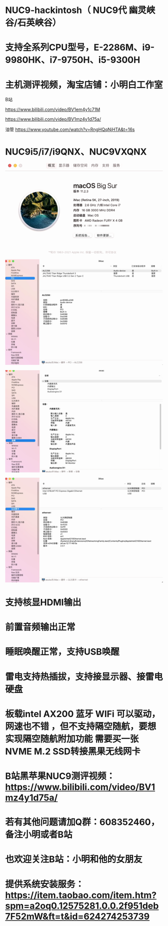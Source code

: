 # NUC9-hackintosh（ NUC9代 幽灵峡谷/石英峡谷）

# 支持全系列CPU型号，E-2286M、i9-9980HK、i7-9750H、i5-9300H


# 主机测评视频，淘宝店铺：小明白工作室

B站

https://www.bilibili.com/video/BV1em4y1c71M

https://www.bilibili.com/video/BV1mz4y1d75a/

油管 https://www.youtube.com/watch?v=RngHQqNjHTA&t=16s

# NUC9i5/i7/i9QNX、NUC9VXQNX
 
![](https://github.com/Xmingbai/NUC9-hackintosh-i5-i7-i9QNX-NUC9VXQNX-hackintosh/blob/main/Mac.png)

![](https://github.com/Xmingbai/NUC9-hackintosh-i5-i7-i9QNX-NUC9VXQNX-hackintosh/blob/main/PCI.png)

![](https://github.com/Xmingbai/NUC9-hackintosh-i5-i7-i9QNX-NUC9VXQNX-hackintosh/blob/main/audio.png)

![](https://github.com/Xmingbai/NUC9-hackintosh-i5-i7-i9QNX-NUC9VXQNX-hackintosh/blob/main/%E7%BD%91%E5%8D%A1.png)

# 支持核显HDMI输出

# 前置音频输出正常

# 睡眠唤醒正常，支持USB唤醒

# 雷电支持热插拔，支持接显示器、接雷电硬盘


# 板载intel AX200  蓝牙 WIFi 可以驱动，网速也不错 ，但不支持隔空随航，要想实现隔空随航附加功能 需要买一张NVME M.2 SSD转接黑果无线网卡

# B站黑苹果NUC9测评视频：https://www.bilibili.com/video/BV1mz4y1d75a/

# 若有其他问题请加Q群：608352460，备注小明或者B站

# 也欢迎关注B站：小明和他的女朋友

# 提供系统安装服务：https://item.taobao.com/item.htm?spm=a2oq0.12575281.0.0.2f951deb7F52mW&ft=t&id=624274253739
